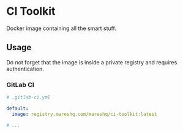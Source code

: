 # CI Toolkit

Docker image containing all the smart stuff.

## Usage

Do not forget that the image is inside a private registry and requires authentication.

### GitLab CI

```yaml
# .gitlab-ci.yml

default:
  image: registry.mareshq.com/mareshq/ci-toolkit:latest

# ...
```
